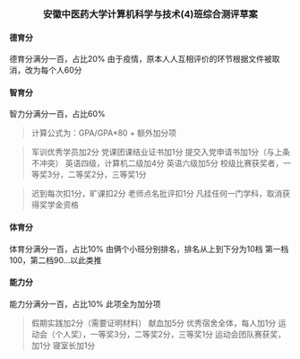 ### <center>安徽中医药大学计算机科学与技术(4)班综合测评草案</center>

#### 德育分

德育分满分一百，占比20%
由于疫情，原本人人互相评价的环节根据文件被取消，改为每个人60分

#### 智育分

 智力分满分一百，占比60%
> 计算公式为：GPA/GPA*80 + 额外加分项

> 军训优秀学员加2分
> 党课团课结业证书加1分
> 提交入党申请书加1分（与上条不冲突）
> 英语四级，计算机二级加4分
> 英语六级加5分
> 校级比赛获奖者，一等奖3分，二等奖2分，三等奖1分

> 迟到每次扣1分，旷课扣2分
> 老师点名批评扣1分
> 凡挂任何一门学科，取消获得奖学金资格

#### 体育分
体育分满分一百，占比10%
由俩个小班分别排名，排名从上到下分为10档
第一档100，第二档90...以此类推

#### 能力分
能力分满分一百，占比10%
此项全为加分项

> 假期实践加2分（需要证明材料）
> 献血加5分
> 优秀宿舍全体，每人加1分
> 运动会（个人奖），一等奖3分，二等奖2分，三等奖1分
> 运动会团队赛获奖，加1分
> 寝室长加1分